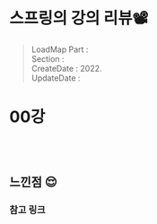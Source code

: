 
# 스프링의 강의 리뷰📽
> LoadMap Part :    
> Section :   
> CreateDate : 2022.  
> UpdateDate :


# 00강


<br></br>

## 느낀점 😌

### 참고 링크

